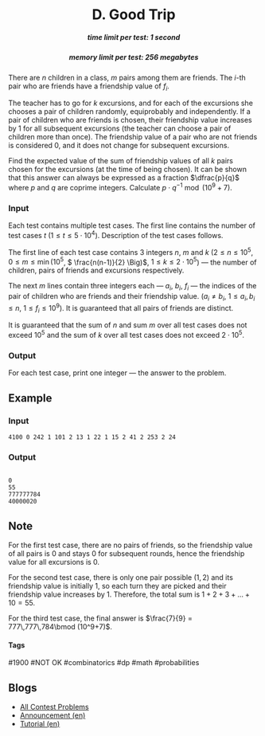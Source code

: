 <h1 style='text-align: center;'> D. Good Trip</h1>

<h5 style='text-align: center;'>time limit per test: 1 second</h5>
<h5 style='text-align: center;'>memory limit per test: 256 megabytes</h5>

There are $n$ children in a class, $m$ pairs among them are friends. The $i$-th pair who are friends have a friendship value of $f_i$. 

The teacher has to go for $k$ excursions, and for each of the excursions she chooses a pair of children randomly, equiprobably and independently. If a pair of children who are friends is chosen, their friendship value increases by $1$ for all subsequent excursions (the teacher can choose a pair of children more than once). The friendship value of a pair who are not friends is considered $0$, and it does not change for subsequent excursions. 

Find the expected value of the sum of friendship values of all $k$ pairs chosen for the excursions (at the time of being chosen). It can be shown that this answer can always be expressed as a fraction $\dfrac{p}{q}$ where $p$ and $q$ are coprime integers. Calculate $p\cdot q^{-1} \bmod (10^9+7)$.

### Input

Each test contains multiple test cases. The first line contains the number of test cases $t$ ($1 \le t \le 5 \cdot 10^4$). Description of the test cases follows.

The first line of each test case contains $3$ integers $n$, $m$ and $k$ ($2 \le n \le 10^5$, $0 \le m \le \min \Big(10^5$, $ \frac{n(n-1)}{2} \Big)$, $1 \le k \le 2 \cdot 10^5$) — the number of children, pairs of friends and excursions respectively.

The next $m$ lines contain three integers each — $a_i$, $b_i$, $f_i$ — the indices of the pair of children who are friends and their friendship value. ($a_i \neq b_i$, $1 \le a_i,b_i \le n$, $1 \le f_i \le 10^9$). It is guaranteed that all pairs of friends are distinct.

It is guaranteed that the sum of $n$ and sum $m$ over all test cases does not exceed $10^5$ and the sum of $k$ over all test cases does not exceed $2 \cdot 10^5$.

### Output

For each test case, print one integer — the answer to the problem.

## Example

### Input


```text
4100 0 242 1 101 2 13 1 22 1 15 2 41 2 253 2 24
```
### Output

```text

0
55
777777784
40000020

```
## Note

For the first test case, there are no pairs of friends, so the friendship value of all pairs is $0$ and stays $0$ for subsequent rounds, hence the friendship value for all excursions is $0$.

For the second test case, there is only one pair possible $(1, 2)$ and its friendship value is initially $1$, so each turn they are picked and their friendship value increases by $1$. Therefore, the total sum is $1+2+3+\ldots+10 = 55$.

For the third test case, the final answer is $\frac{7}{9} = 777\,777\,784\bmod (10^9+7)$.



#### Tags 

#1900 #NOT OK #combinatorics #dp #math #probabilities 

## Blogs
- [All Contest Problems](../Codeforces_Round_921_(Div._2).md)
- [Announcement (en)](../blogs/Announcement_(en).md)
- [Tutorial (en)](../blogs/Tutorial_(en).md)
